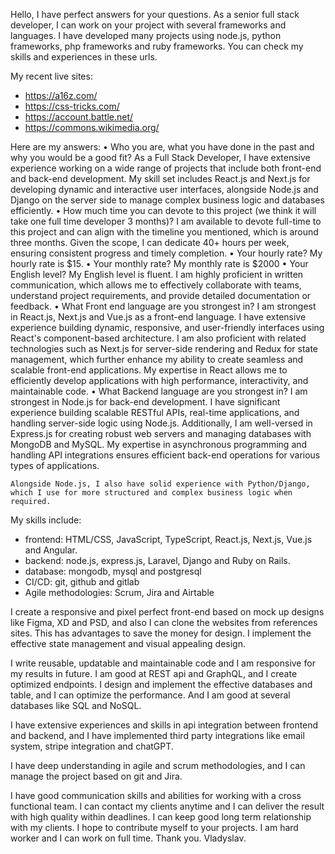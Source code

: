 Hello, I have perfect answers for your questions. As a senior full stack developer, I can work on your project with several frameworks and languages. I have developed many projects using node.js, python frameworks, php frameworks and ruby frameworks. You can check my skills and experiences in these urls.

My recent live sites:
- https://a16z.com/
- https://css-tricks.com/
- https://account.battle.net/
- https://commons.wikimedia.org/

Here are my answers:
• Who you are, what you have done in the past and why you would be a good fit?
    As a Full Stack Developer, I have extensive experience working on a wide range of projects that include both front-end and back-end development. My skill set includes React.js and Next.js for developing dynamic and interactive user interfaces, alongside Node.js and Django on the server side to manage complex business logic and databases efficiently.
• How much time you can devote to this project (we think it will take one full time developer 3 months)?
    I am available to devote full-time to this project and can align with the timeline you mentioned, which is around three months. Given the scope, I can dedicate 40+ hours per week, ensuring consistent progress and timely completion.
• Your hourly rate?
    My hourly rate is $15.
• Your monthly rate?
    My monthly rate is $2000
• Your English level?
    My English level is fluent. I am highly proficient in written communication, which allows me to effectively collaborate with teams, understand project requirements, and provide detailed documentation or feedback. 
• What Front end language are you strongest in?
    I am strongest in React.js, Next.js and Vue.js as a front-end language. I have extensive experience building dynamic, responsive, and user-friendly interfaces using React's component-based architecture. I am also proficient with related technologies such as Next.js for server-side rendering and Redux for state management, which further enhance my ability to create seamless and scalable front-end applications. My expertise in React allows me to efficiently develop applications with high performance, interactivity, and maintainable code.
• What Backend language are you strongest in?
    I am strongest in Node.js for back-end development. I have significant experience building scalable RESTful APIs, real-time applications, and handling server-side logic using Node.js. Additionally, I am well-versed in Express.js for creating robust web servers and managing databases with MongoDB and MySQL. My expertise in asynchronous programming and handling API integrations ensures efficient back-end operations for various types of applications.

    Alongside Node.js, I also have solid experience with Python/Django, which I use for more structured and complex business logic when required.
    
My skills include:
- frontend: HTML/CSS, JavaScript, TypeScript, React.js, Next.js, Vue.js and Angular.
- backend: node.js, express.js, Laravel, Django and Ruby on Rails.
- database: mongodb, mysql and postgresql
- CI/CD: git, github and gitlab
- Agile methodologies: Scrum, Jira and Airtable

I create a responsive and pixel perfect front-end based on mock up designs like Figma, XD and PSD, and also I can clone the websites from references sites. This has advantages to save the money for design. I implement the effective state management and visual appealing design.

I write reusable, updatable and maintainable code and I am responsive for my results in future. I am good at REST api and GraphQL, and I create optimized endpoints. I design and implement the effective databases and table, and I can optimize the performance. And I am good at several databases like SQL and NoSQL.

I have extensive experiences and skills in api integration between frontend and backend, and I have implemented third party integrations like email system, stripe integration and chatGPT.

I have deep understanding in agile and scrum methodologies, and I can manage the project based on git and Jira.

I have good communication skills and abilities for working with a cross functional team. I can contact my clients anytime and I can deliver the result with high quality within deadlines. I can keep good long term relationship with my clients. I hope to contribute myself to your projects. I am hard worker and I can work on full time.
Thank you.
Vladyslav.